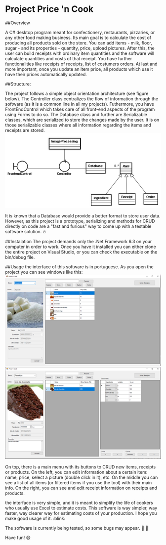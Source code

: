 # Project Price 'n Cook

##Overview

A C# desktop program meant for confectionery, restaurants, pizzaries, or any other food making business.
Its main goal is to calculate the cost of producing all products sold on the store.
You can add items - milk, floor, sugar - and its properties - quantity, price, upload pictures. 
After this, the user can build receipts with ordinary item quantities and the software will calculate quantities and costs of that receipt.
You have further functionalities like receipts of receipts, list of costumers orders. 
At last and more important, once you update an item price, all products which use it have their prices automatically updated.

##Structure:

The project follows a simple object orientation architecture (see figure below). The Controller class centralizes the flow of information through the software (as it is a common line in all my projects). Futhermore, you have FrontEndControl which takes care of all front-end aspects of the program using Forms to do so. The Database class and further are Serializable classes, which are serialized to store the changes made by the user. It is on those serializable classes where all information regarding the items and receipts are stored.
![alt text](https://github.com/eng-Marcio/PriceNCook/blob/master/Mysc/classDiagram.PNG?raw=true)

It is known that a Database would provide a better format to store user data. However, as this project is a prototype, serializing and methods for CRUD directly on code are a "fast and furious" way to come up with a testable software solution. :fire:

##Instalation
The project demands only the .Net Framework 6.3 on your computer in order to work. Once you have it installed you can either clone the entire project on Visual Studio, or you can check the executable on the bin/debug file.

##Usage
the interface of this software is in portuguese. As you open the project you can see windows like this:
![alt text](https://github.com/eng-Marcio/PriceNCook/blob/master/Mysc/print1.PNG?raw=true)
![alt text](https://github.com/eng-Marcio/PriceNCook/blob/master/Mysc/print2.PNG?raw=true)

On top, there is a main menu with its buttons to CRUD new items, receipts or products. On the left, you can edit information about a certain item: name, price, select a picture (double click in it), etc. On the middle you can see a list of all items (or filtered items if you use the tool) with their main info. On the right, you can see and edit receipt information on receipts and products.

the interface is very simple, and it is meant to simplify the life of cookers who usually use Excel to estimate costs. This software is way simpler, way faster, way clearer way for estimating costs of your production. I hope you make good usage of it. :blink:

The software is currently being tested, so some bugs may appear. :bug: :bug:

Have fun! :smile:


